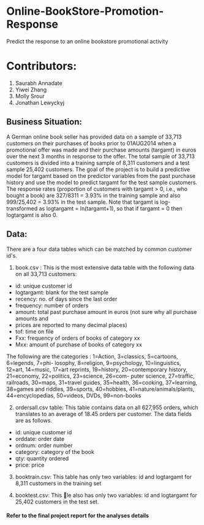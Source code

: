# Online-BookStore-Promotion-Response
Predict the response to an online bookstore promotional activity

# Contributors:

1. Saurabh Annadate
2. Yiwei Zhang
3. Molly Srour
4. Jonathan Lewyckyj

## Business Situation: 
A German online book seller has provided data on a sample of 33,713
customers on their purchases of books prior to 01AUG2014 when a promotional offer was
made and their purchase amounts (targamt) in euros over the next 3 months in response
to the offer. The total sample of 33,713 customers is divided into a training sample of 8,311
customers and a test sample 25,402 customers. The goal of the project is to build a predictive
model for targamt based on the predictor variables from the past purchase history and use the
model to predict targamt for the test sample customers. The response rates (proportion of
customers with targamt > 0, i.e., who bought a book) are 327/8311 = 3.93% in the training
sample and also 999/25,402 = 3.93% in the test sample. Note that targamt is log-transformed
as logtargamt = ln(targamt+1), so that if targamt = 0 then logtargamt is also 0.

## Data: 
There are a four data tables which can be matched by common customer id's.

1. book.csv : This is the most extensive data table with the following data on all 33,713
customers:
* id: unique customer id
* logtargamt: blank for the test sample
* recency: no. of days since the last order
* frequency: number of orders
* amount: total past purchase amount in euros (not sure why all purchase amounts and
* prices are reported to many decimal places)
* tof: time on file
* Fxx: frequency of orders of books of category xx
* Mxx: amount of purchase of books of category xx

The following are the categories : 1=Action, 3=classics, 5=cartoons, 6=legends, 7=phi-
losophy, 8=religion, 9=psychology, 10=linguistics, 12=art, 14=music, 17=art reprints,
19=history, 20=contemporary history, 21=economy, 22=politics, 23=science, 26=com-
puter science, 27=traffic, railroads, 30=maps, 31=travel guides, 35=health, 36=cooking,
37=learning, 38=games and riddles, 39=sports, 40=hobbies, 41=nature/animals/plants,
44=encyclopedias, 50=videos, DVDs, 99=non-books
      
2. ordersall.csv table: This table contains data on all 627,955 orders, which translates to an
average of 18.45 orders per customer. The data fields are as follows.
* id: unique customer id
* orddate: order date
* ordnum: order number
* category: category of the book
* qty: quantity ordered
* price: price

3. booktrain.csv: This table has only two variables: id and logtargamt for 8,311 customers
in the training set

4. booktest.csv: This le also has only two variables: id and logtargamt for 25,402
customers in the test set.


#### Refer to the final project report for the analyses details
